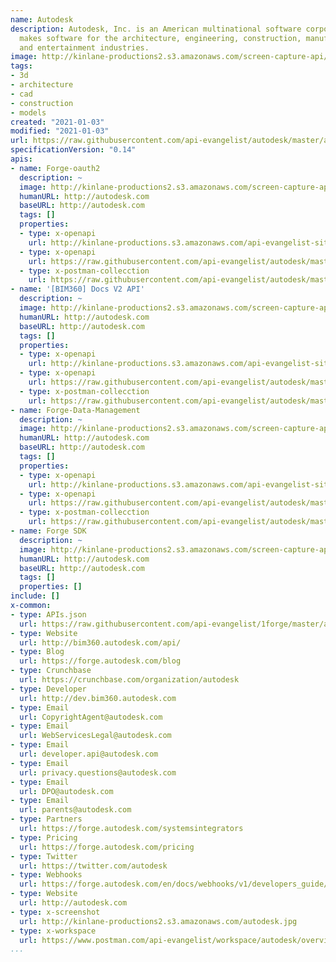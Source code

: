 ```yaml
---
name: Autodesk
description: Autodesk, Inc. is an American multinational software corporation that
  makes software for the architecture, engineering, construction, manufacturing, media,
  and entertainment industries.
image: http://kinlane-productions2.s3.amazonaws.com/screen-capture-api/1384-autodesk-bim360-glue.jpg
tags:
- 3d
- architecture
- cad
- construction
- models
created: "2021-01-03"
modified: "2021-01-03"
url: https://raw.githubusercontent.com/api-evangelist/autodesk/master/apis.json
specificationVersion: "0.14"
apis:
- name: Forge-oauth2
  description: ~
  image: http://kinlane-productions2.s3.amazonaws.com/screen-capture-api/1384-autodesk-bim360-glue.jpg
  humanURL: http://autodesk.com
  baseURL: http://autodesk.com
  tags: []
  properties:
  - type: x-openapi
    url: http://kinlane-productions.s3.amazonaws.com/api-evangelist-site/company/openapis/forgeoauth2.json
  - type: x-openapi
    url: https://raw.githubusercontent.com/api-evangelist/autodesk/master/forgeoauth2-openapi.json
  - type: x-postman-collecction
    url: https://raw.githubusercontent.com/api-evangelist/autodesk/master/forgeoauth2-postman-collection.json
- name: '[BIM360] Docs V2 API'
  description: ~
  image: http://kinlane-productions2.s3.amazonaws.com/screen-capture-api/1384-autodesk-bim360-glue.jpg
  humanURL: http://autodesk.com
  baseURL: http://autodesk.com
  tags: []
  properties:
  - type: x-openapi
    url: http://kinlane-productions.s3.amazonaws.com/api-evangelist-site/company/openapis/bim360-docs-v2-api.json
  - type: x-openapi
    url: https://raw.githubusercontent.com/api-evangelist/autodesk/master/bim360-docs-v2-api-openapi.json
  - type: x-postman-collecction
    url: https://raw.githubusercontent.com/api-evangelist/autodesk/master/bim360-docs-v2-api-postman-collection.json
- name: Forge-Data-Management
  description: ~
  image: http://kinlane-productions2.s3.amazonaws.com/screen-capture-api/1384-autodesk-bim360-glue.jpg
  humanURL: http://autodesk.com
  baseURL: http://autodesk.com
  tags: []
  properties:
  - type: x-openapi
    url: http://kinlane-productions.s3.amazonaws.com/api-evangelist-site/company/openapis/forgedatamanagement.json
  - type: x-openapi
    url: https://raw.githubusercontent.com/api-evangelist/autodesk/master/forgedatamanagement-openapi.json
  - type: x-postman-collecction
    url: https://raw.githubusercontent.com/api-evangelist/autodesk/master/forgedatamanagement-postman-collection.json
- name: Forge SDK
  description: ~
  image: http://kinlane-productions2.s3.amazonaws.com/screen-capture-api/1384-autodesk-bim360-glue.jpg
  humanURL: http://autodesk.com
  baseURL: http://autodesk.com
  tags: []
  properties: []
include: []
x-common:
- type: APIs.json
  url: https://raw.githubusercontent.com/api-evangelist/1forge/master/apis.json
- type: Website
  url: http://bim360.autodesk.com/api/
- type: Blog
  url: https://forge.autodesk.com/blog
- type: Crunchbase
  url: https://crunchbase.com/organization/autodesk
- type: Developer
  url: http://dev.bim360.autodesk.com
- type: Email
  url: CopyrightAgent@autodesk.com
- type: Email
  url: WebServicesLegal@autodesk.com
- type: Email
  url: developer.api@autodesk.com
- type: Email
  url: privacy.questions@autodesk.com
- type: Email
  url: DPO@autodesk.com
- type: Email
  url: parents@autodesk.com
- type: Partners
  url: https://forge.autodesk.com/systemsintegrators
- type: Pricing
  url: https://forge.autodesk.com/pricing
- type: Twitter
  url: https://twitter.com/autodesk
- type: Webhooks
  url: https://forge.autodesk.com/en/docs/webhooks/v1/developers_guide/overview/
- type: Website
  url: http://autodesk.com
- type: x-screenshot
  url: http://kinlane-productions2.s3.amazonaws.com/autodesk.jpg
- type: x-workspace
  url: https://www.postman.com/api-evangelist/workspace/autodesk/overview
...
```


